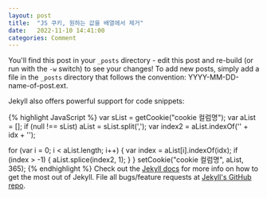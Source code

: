 ```yaml
---
layout: post
title:  "JS 쿠키, 원하는 값을 배열에서 제거"
date:   2022-11-10 14:41:00
categories: Comment
---
```


You'll find this post in your `_posts` directory - edit this post and re-build (or run with the `-w` switch) to see your changes!
To add new posts, simply add a file in the `_posts` directory that follows the convention: YYYY-MM-DD-name-of-post.ext.

Jekyll also offers powerful support for code snippets:

{% highlight JavaScript %}
var sList = getCookie("cookie 컬럼명");
var aList = [];
if (null !== sList) aList = sList.split(',');
var index2 = aList.indexOf('' + idx + '');

for (var i = 0; i < aList.length; i++) {
    var index = aList[i].indexOf(idx);
    if (index > -1) {
        aList.splice(index2, 1);
    }
}
setCookie("cookie 컬럼명", aList, 365);
{% endhighlight %}
Check out the [Jekyll docs][jekyll] for more info on how to get the most out of Jekyll. File all bugs/feature requests at [Jekyll's GitHub repo][jekyll-gh].

[jekyll-gh]: https://github.com/mojombo/jekyll
[jekyll]:    http://jekyllrb.com
